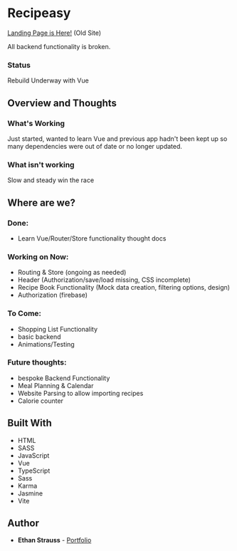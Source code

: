 # Recipeasy

[Landing Page is Here!](https://stupefied-morse-5e1233.netlify.com/) (Old Site)

All backend functionality is broken.

### Status

Rebuild Underway with Vue

## Overview and Thoughts

### What's Working

Just started, wanted to learn Vue and previous app hadn't been kept up so many dependencies were out of date or no longer updated.

### What isn't working

Slow and steady win the race

## Where are we?

### Done:

- Learn Vue/Router/Store functionality thought docs

### Working on Now:

- Routing & Store (ongoing as needed)
- Header (Authorization/save/load missing, CSS incomplete)
- Recipe Book Functionality (Mock data creation, filtering options, design)
- Authorization (firebase)

### To Come:

- Shopping List Functionality
- basic backend
- Animations/Testing

### Future thoughts:

- bespoke Backend Functionality
- Meal Planning & Calendar
- Website Parsing to allow importing recipes
- Calorie counter

## Built With

- HTML
- SASS
- JavaScript
- Vue
- TypeScript
- Sass
- Karma
- Jasmine
- Vite

## Author

- **Ethan Strauss** - [Portfolio](https://dotethan.github.io)
